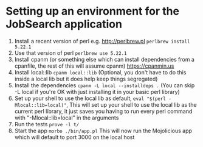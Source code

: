 Setting up an environment for the JobSearch application
=====================================================

1. Install a recent version of perl  e.g. <http://perlbrew.pl> `perlbrew install 5.22.1`
2. Use that version of perl `perlbrew use 5.22.1`
3. Install cpanm (or something else which can install dependencies from a cpanfile, the rest of this will assume cpanm) <https://cpanmin.us>
4. Install local::lib `cpanm local::lib` (Optional, you don't have to do this inside a local lib but it does help keep things segregated)
5. Install the dependencies `cpanm -L local --installdeps .` (You can skip -L local if you're OK with just installing it in your basic perl library)
6. Set up your shell to use the local lib as default, `eval "$(perl -Mlocal::lib=local)"`, This will set up your shell to use the local lib as the current perl library, it just saves you having to run every perl command with "-Mlocal::lib=local" in the arguments
7. Run the tests `prove -l t/`
8. Start the app `morbo ./bin/app.pl` This will now run the Mojolicious app which will default to port 3000 on the local host

